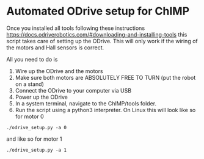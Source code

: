 # Automated ODrive setup for ChIMP
Once you installed all tools following these instructions https://docs.odriverobotics.com/#downloading-and-installing-tools this script takes care of setting up the ODrive. This will only work if the wiring of the motors and Hall sensors is correct.

All you need to do is 
1. Wire up the ODrive and the motors
2. Make sure both motors are ABSOLUTELY FREE TO TURN (put the robot on a stand)
3. Connect the ODrive to your computer via USB
4. Power up the ODrive
5. In a system terminal, navigate to the ChIMP/tools folder.
6. Run the script using a python3 interpreter. On Linux this will look like so for motor 0
```console
./odrive_setup.py -a 0
```
and like so for motor 1
```console
./odrive_setup.py -a 1
``` 
